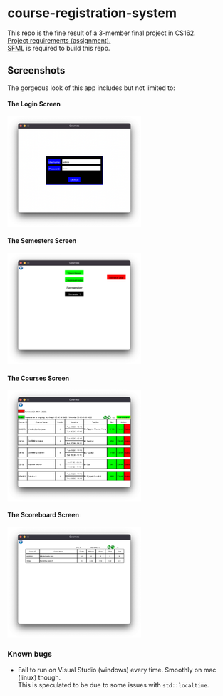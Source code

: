 # course-registration-system

This repo is the fine result of a 3-member final project in CS162.<br>
[Project requirements (assignment).](https://docs.google.com/document/d/1EXQDAvl1hbWw5FImVf2zJE33aTCnS1ZVcAACebu697E/edit) <br>
[SFML](https://www.sfml-dev.org) is required to build this repo.<br>

## Screenshots
The gorgeous look of this app includes but not limited to:<br>
#### The Login Screen
<img src="https://github.com/sxweetlollipop2912/course-registration-system/blob/main/screenshots/login.png" alt="login screen" width="300"/><br>
#### The Semesters Screen
<img src="https://github.com/sxweetlollipop2912/course-registration-system/blob/main/screenshots/semesters.png" alt="semesters screen" width="300"/><br>
#### The Courses Screen
<img src="https://github.com/sxweetlollipop2912/course-registration-system/blob/main/screenshots/courses.png" alt="courses screen" width="300"/><br>
#### The Scoreboard Screen
<img src="https://github.com/sxweetlollipop2912/course-registration-system/blob/main/screenshots/scoreboard.png" alt="scoreboard screen" width="300"/><br>

### Known bugs
- Fail to run on Visual Studio (windows) every time. Smoothly on mac (linux) though.<br>
This is speculated to be due to some issues with `std::localtime`.